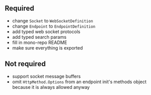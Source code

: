 ## Required

-   change `Socket` to `WebSocketDefinition`
-   change `Endpoint` to `EndpointDefinition`
-   add typed web socket protocols
-   add typed search params
-   fill in mono-repo README
-   make sure everything is exported

## Not required

-   support socket message buffers
-   omit `HttpMethod.Options` from an endpoint init's methods object because it is always allowed anyway
